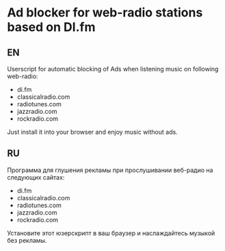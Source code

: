 Ad blocker for web-radio stations based on DI.fm
================

## EN

Userscript for automatic blocking of Ads when listening music on following web-radio:
- di.fm
- classicalradio.com
- radiotunes.com
- jazzradio.com
- rockradio.com

Just install it into your browser and enjoy music without ads.

## RU

Программа для глушения рекламы при прослушивании веб-радио на следующих сайтах:
- di.fm
- classicalradio.com
- radiotunes.com
- jazzradio.com
- rockradio.com

Установите этот юзерскрипт в ваш браузер и наслаждайтесь музыкой без рекламы.
